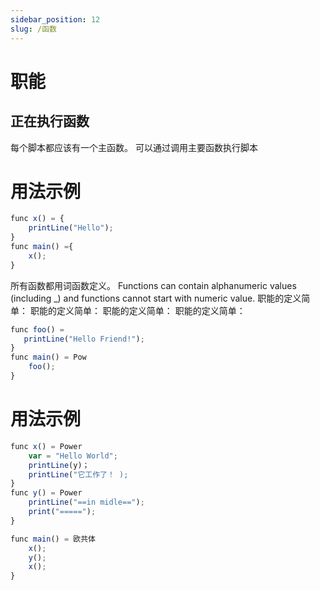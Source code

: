 ```yaml
---
sidebar_position: 12
slug: /函数
---
```


# 职能

## 正在执行函数

每个脚本都应该有一个主函数。 可以通过调用主要函数执行脚本

# 用法示例

```jsx
func x() = {
    printLine("Hello");
}
func main() ={
    x();
}
```

所有函数都用词函数定义。 Functions can contain alphanumeric values (including \_) and functions cannot start with numeric value. 职能的定义简单： 职能的定义简单： 职能的定义简单： 职能的定义简单：

```jsx
func foo() =
   printLine("Hello Friend!");
}
func main() = Pow
    foo();
}
```

# 用法示例

```jsx
func x() = Power
    var = "Hello World";
    printLine(y)；
    printLine("它工作了！ );
}
func y() = Power
    printLine("==in midle==");
    print("=====");
}

func main() = 欧共体
    x();
    y();
    x();
}
```
